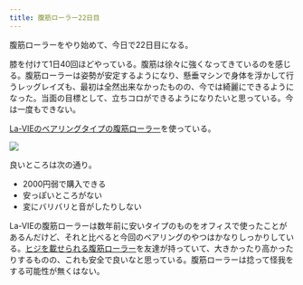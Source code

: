 ```yaml
---
title: 腹筋ローラー22日目
---
```

腹筋ローラーをやり始めて、今日で22日目になる。

膝を付けて1日40回ほどやっている。腹筋は徐々に強くなってきているのを感じる。腹筋ローラーは姿勢が安定するようになり、懸垂マシンで身体を浮かして行うレッグレイズも、最初は全然出来なかったものの、今では綺麗にできるようになった。当面の目標として、立ちコロができるようになりたいと思っている。今は一度もできない。

[La-VIEのベアリングタイプの腹筋ローラー](https://www.amazon.co.jp/dp/B07DNVTVVM)を使っている。

![](https://lh5.googleusercontent.com/V7lxkA_mt2I0mbvqMIh6Ws3Ek85aLxCeYHDTbifMxBHf2AFe26SWcxyk6CvljbKLbynU0oVWKOsDx-ClwreKm65dulhFWPKC1hD4Mew3e5GU7bTtErkLvWg99eM2laZnXKQ8ESLlPNF8boydmar18NhbfqSyomr-qf_JsAmygKVpo9b5PbG3Y5BO)

良いところは次の通り。

*   2000円弱で購入できる
*   安っぽいところがない
*   変にバリバリと音がしたりしない

La-VIEの腹筋ローラーは数年前に安いタイプのものをオフィスで使ったことがあるんだけど、それと比べると今回のベアリングのやつはかなりしっかりしている。[ヒジを載せられる腹筋ローラー](https://www.amazon.co.jp/dp/B08MPRQ4PD)を友達が持っていて、大きかったり高かったりするものの、これも安全で良いなと思っている。腹筋ローラーは捻って怪我をする可能性が無くはない。
